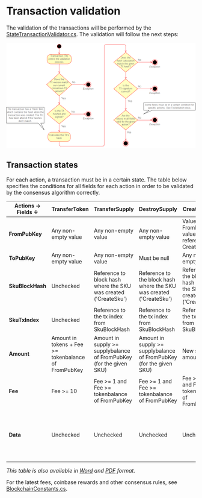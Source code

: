 # Transaction validation
The validation of the transactions will be performed by the [StateTransactionValidator.cs](../src/Logistichain.Consensus/TransactionLogic/StateTransactionValidator.cs). The validation will follow the next steps:

![Transaction validation process](Architecture/Transaction-verify.png)

## Transaction states
For each action, a transaction must be in a certain state. The table below specifies the conditions for all fields for each action in order to be validated by the consensus algorithm correctly.

|  Actions →   Fields ↓ | TransferToken                                        | TransferSupply                                                      | DestroySupply                                                       | CreateSupply                                                        | CreateSku                                        | ChangeSku                                                                                | ClaimCoinbase                  |
|-----------------------|------------------------------------------------------|---------------------------------------------------------------------|---------------------------------------------------------------------|---------------------------------------------------------------------|--------------------------------------------------|------------------------------------------------------------------------------------------|--------------------------------|
| **FromPubKey**            | Any non-empty value                                  | Any non-empty value                                                 | Any non-empty value                                                 | Value equal to FromPubKey value from the referenced CreateSku tx    | Any non-empty value                              | Value equal to FromPubKey value from the referenced CreateSku tx                         | Must be null                   |
| **ToPubKey**              | Any non-empty value                                  | Any non-empty value                                                 | Must be null                                                        | Any non-empty value                                                 | Any non-empty value                              | Equal to FromPubKey                                                                      | Any non-empty value            |
| **SkuBlockHash**          | Unchecked                                            | Reference to block hash where the SKU was created ('CreateSku')     | Reference to the block hash where the SKU was created ('CreateSku') | Reference to the block hash where the SKU was created ('CreateSku') | Must be null                                     | Reference to the block hash where the SKU was created ('CreateSku')                      | Must be null                   |
| **SkuTxIndex**            | Unchecked                                            | Reference to the tx index from SkuBlockHash                         | Reference to the tx index from SkuBlockHash                         | Reference to the tx index from SkuBlockHash                         | Unchecked                                        | Reference to the tx index from SkuBlockHash                                              | Unchecked                      |
| **Amount**                | Amount in tokens + Fee >= tokenbalance of FromPubKey | Amount in supply >= supplybalance of FromPubKey (for the given SKU) | Amount in supply >= supplybalance of FromPubKey (for the given SKU) | New supply amount > 0                                               | New supply amount >= 0                           | Must be zero                                                                             | Amount in (new) tokens <= 5000 |
| **Fee**                   | Fee >= 10                                            | Fee >= 1 and Fee >= tokenbalance of FromPubKey                      | Fee >= 1 and Fee >= tokenbalance of FromPubKey                      | Fee >= 100 and Fee >= tokenbalance of FromPubKey                    | Fee >= 100 and Fee >= tokenbalance of FromPubKey | Fee >= 100 and Fee >= tokenbalance of FromPubKey                                         | Must be zero                   |
| **Data**                  | Unchecked                                            | Unchecked                                                           | Unchecked                                                           | Unchecked                                                           | JSON-serialized SkuData object                   | JSON-serialized SkuData object, SkuId is the same as stated in the CreateSku transaction | Unchecked                      |


*This table is also available in [Word](Architecture/Transaction-states.docx) and [PDF](Architecture/Transaction-states.pdf) format.*

For the latest fees, coinbase rewards and other consensus rules, see [BlockchainConstants.cs](../src/Logistichain.Shared/Constants/BlockchainConstants.cs).